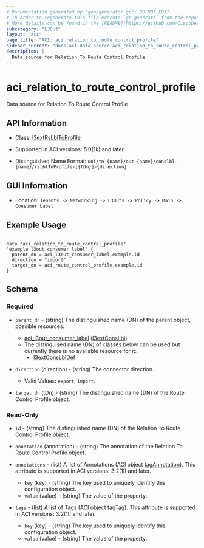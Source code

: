 ```yaml
---
# Documentation generated by "gen/generator.go"; DO NOT EDIT.
# In order to regenerate this file execute `go generate` from the repository root.
# More details can be found in the [README](https://github.com/CiscoDevNet/terraform-provider-aci/blob/master/README.md).
subcategory: "L3Out"
layout: "aci"
page_title: "ACI: aci_relation_to_route_control_profile"
sidebar_current: "docs-aci-data-source-aci_relation_to_route_control_profile"
description: |-
  Data source for Relation To Route Control Profile
---
```


# aci_relation_to_route_control_profile #

Data source for Relation To Route Control Profile

## API Information ##

* Class: [l3extRsLblToProfile](https://pubhub.devnetcloud.com/media/model-doc-latest/docs/app/index.html#/objects/l3extRsLblToProfile/overview)

* Supported in ACI versions: 5.0(1k) and later.

* Distinguished Name Format: `uni/tn-{name}/out-{name}/conslbl-{name}/rslblToProfile-[{tDn}]-{direction}`

## GUI Information ##

* Location: `Tenants -> Networking -> L3Outs -> Policy -> Main -> Consumer Label`

## Example Usage ##

```hcl

data "aci_relation_to_route_control_profile" "example_l3out_consumer_label" {
  parent_dn = aci_l3out_consumer_label.example.id
  direction = "import"
  target_dn = aci_route_control_profile.example.id
}

```

## Schema ##

### Required ###

* `parent_dn` - (string) The distinguished name (DN) of the parent object, possible resources:
  - [aci_l3out_consumer_label](https://registry.terraform.io/providers/CiscoDevNet/aci/latest/docs/resources/l3out_consumer_label) ([l3extConsLbl](https://pubhub.devnetcloud.com/media/model-doc-latest/docs/app/index.html#/objects/l3extConsLbl/overview))
  - The distinquised name (DN) of classes below can be used but currently there is no available resource for it:
    - [l3extConsLblDef](https://pubhub.devnetcloud.com/media/model-doc-latest/docs/app/index.html#/objects/l3extConsLblDef/overview)

* `direction` (direction) - (string) The connector direction.
  - Valid Values: `export`, `import`.
* `target_dn` (tDn) - (string) The distinguished name (DN) of the Route Control Profile object.

### Read-Only ###

* `id` - (string) The distinguished name (DN) of the Relation To Route Control Profile object.
* `annotation` (annotation) - (string) The annotation of the Relation To Route Control Profile object.

* `annotations` - (list) A list of Annotations (ACI object [tagAnnotation](https://pubhub.devnetcloud.com/media/model-doc-latest/docs/app/index.html#/objects/tagAnnotation/overview)). This attribute is supported in ACI versions: 3.2(1l) and later.
  * `key` (key) - (string) The key used to uniquely identify this configuration object.
  * `value` (value) - (string) The value of the property.

* `tags` - (list) A list of Tags (ACI object [tagTag](https://pubhub.devnetcloud.com/media/model-doc-latest/docs/app/index.html#/objects/tagTag/overview)). This attribute is supported in ACI versions: 3.2(1l) and later.
  * `key` (key) - (string) The key used to uniquely identify this configuration object.
  * `value` (value) - (string) The value of the property.
